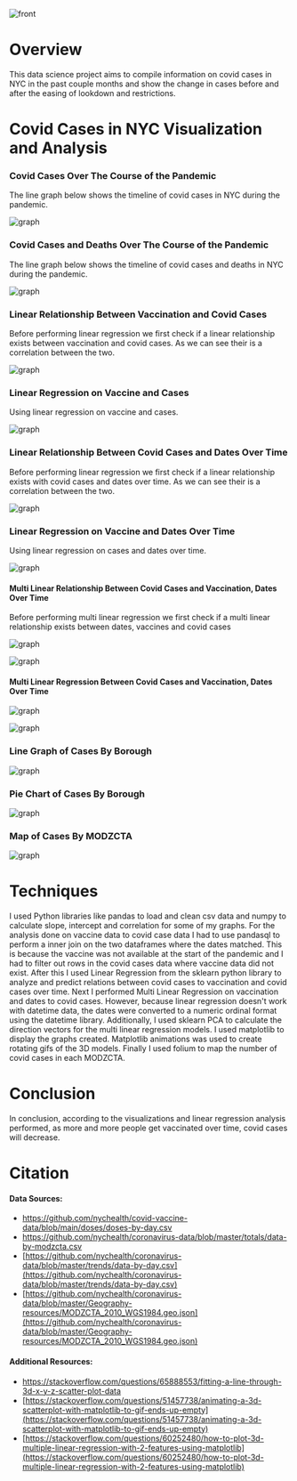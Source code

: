 ![front](graphs/frontimg.jpg)

# Overview
This data science project aims to compile information on covid cases in NYC in the past couple months and show the change in cases before and after the easing of lookdown and restrictions. 


# Covid Cases in NYC Visualization and Analysis

### Covid Cases Over The Course of the Pandemic

The line graph below shows the timeline of covid cases in NYC during the pandemic.

![graph](graphs/TrendDataCovid.png)


### Covid Cases and Deaths Over The Course of the Pandemic

The line graph below shows the timeline of covid cases and deaths in NYC during the pandemic.

![graph](graphs/CasesOverlay.png)


### Linear Relationship Between Vaccination and Covid Cases

Before performing linear regression we first check if a linear relationship exists between vaccination and covid cases. As we can see their is a correlation between the two.

![graph](graphs/CasesVaccineRelation.png)


### Linear Regression on Vaccine and Cases

Using linear regression on vaccine and cases.

![graph](graphs/linearvaccinemodel.png)


### Linear Relationship Between Covid Cases and Dates Over Time

Before performing linear regression we first check if a linear relationship exists with covid cases and dates over time. As we can see their is a correlation between the two.

![graph](graphs/CasesDateRelation.png)


### Linear Regression on Vaccine and Dates Over Time

Using linear regression on cases and dates over time.

![graph](graphs/lineardatemodel.png)


#### Multi Linear Relationship Between Covid Cases and Vaccination, Dates Over Time

Before performing multi linear regression we first check if a multi linear relationship exists between dates, vaccines and covid cases

![graph](graphs/MultiLinearRelation.png)


![graph](graphs/MultiLinearRelation.gif)


#### Multi Linear Regression Between Covid Cases and Vaccination, Dates Over Time

![graph](graphs/MultiLinearRegress.png)


![graph](graphs/MultiLinearRegress.gif)


### Line Graph of Cases By Borough
![graph](graphs/CasesByBoroughLine.png)


### Pie Chart of Cases By Borough
![graph](graphs/CasesByBoroughPie.png)


### Map of Cases By MODZCTA
![graph](graphs/mapBorough.JPG)


# Techniques

I used Python libraries like pandas to load and clean csv data and numpy to calculate slope, intercept and correlation for some of my graphs. For the analysis done on vaccine data to covid case data I had to use pandasql to perform a inner join on the two dataframes where the dates matched. This is because the vaccine was not available at the start of the pandemic and I had to filter out rows in the covid cases data where vaccine data did not exist. After this I used Linear Regression from the sklearn python library to analyze and predict relations between covid cases to vaccination and covid cases over time. Next I performed Multi Linear Regression on vaccination and dates to covid cases. However, because linear regression doesn't work with datetime data, the dates were converted to a numeric ordinal format using the datetime library. Additionally, I used sklearn PCA to calculate the direction vectors for the multi linear regression models. I used matplotlib to display the graphs created. Matplotlib animations was used to create rotating gifs of the 3D models. Finally I used folium to map the number of covid cases in each MODZCTA.


# Conclusion

In conclusion, according to the visualizations and linear regression analysis performed, as more and more people get vaccinated over time, covid cases will decrease.


# Citation
#### Data Sources:
- [https://github.com/nychealth/covid-vaccine-data/blob/main/doses/doses-by-day.csv ](https://github.com/nychealth/covid-vaccine-data/blob/main/doses/doses-by-day.csv)
- [https://github.com/nychealth/coronavirus-data/blob/master/totals/data-by-modzcta.csv ](https://github.com/nychealth/coronavirus-data/blob/master/totals/data-by-modzcta.csv )
- [https://github.com/nychealth/coronavirus-data/blob/master/trends/data-by-day.csv](https://github.com/nychealth/coronavirus-data/blob/master/trends/data-by-day.csv)
- [https://github.com/nychealth/coronavirus-data/blob/master/Geography-resources/MODZCTA_2010_WGS1984.geo.json](https://github.com/nychealth/coronavirus-data/blob/master/Geography-resources/MODZCTA_2010_WGS1984.geo.json)

#### Additional Resources:
- [https://stackoverflow.com/questions/65888553/fitting-a-line-through-3d-x-y-z-scatter-plot-data ](https://stackoverflow.com/questions/65888553/fitting-a-line-through-3d-x-y-z-scatter-plot-data )
- [https://stackoverflow.com/questions/51457738/animating-a-3d-scatterplot-with-matplotlib-to-gif-ends-up-empty](https://stackoverflow.com/questions/51457738/animating-a-3d-scatterplot-with-matplotlib-to-gif-ends-up-empty)
- [https://stackoverflow.com/questions/60252480/how-to-plot-3d-multiple-linear-regression-with-2-features-using-matplotlib](https://stackoverflow.com/questions/60252480/how-to-plot-3d-multiple-linear-regression-with-2-features-using-matplotlib)

